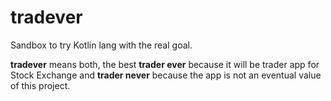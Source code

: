 # tradever
Sandbox to try Kotlin lang with the real goal.

**tradever** means both, the best **trader ever** because it will be trader app for Stock Exchange and **trader never** 
because the app is not an eventual value of this project.   
